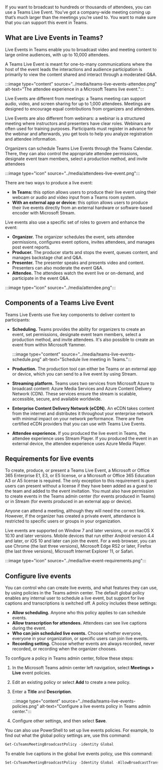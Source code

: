 If you want to broadcast to hundreds or thousands of attendees, you can use a Teams Live Event. You’ve got a company-wide meeting coming up that’s much larger than the meetings you’re used to. You want to make sure that you can support this event in Teams.

## What are Live Events in Teams?

Live Events in Teams enable you to broadcast video and meeting content to large online audiences, with up to 10,000 attendees.

A Teams Live Event is meant for one-to-many communications where the host of the event leads the interactions and audience participation is primarily to view the content shared and interact through a moderated Q&A.

:::image type="content" source="../media/teams-live-events-attendee.png" alt-text="The attendee experience in a Microsoft Teams live event.":::

Live Events are different from meetings: a Teams meeting can support audio, video, and screen sharing for up to 1,000 attendees. Meetings are designed to encourage equal contributions from organizers and attendees.

Live Events are also different from webinars: a webinar is a structured meeting where instructors and presenters have clear roles. Webinars are often used for training purposes. Participants must register in advance for the webinar and afterwards, you get tools to help you analyze registration and attendee information.

Organizers can schedule Teams Live Events through the Teams Calendar. There, they can also control the appropriate attendee permissions, designate event team members, select a production method, and invite attendees

:::image type="icon" source="../media/attendees-live-event.png":::

There are two ways to produce a live event:

- **In Teams:** this option allows users to produce their live event using their webcam or audio and video input from a Teams room system.
- **With an external app or device:** this option allows users to produce their live events directly from an external hardware or software-based encoder with Microsoft Stream.

Live events also use a specific set of roles to govern and enhance the event:

- **Organizer.** The organizer schedules the event, sets attendee permissions, configures event options, invites attendees, and manages post event reports.
- **Producer.** The producer starts and stops the event, queues content, and manages backstage chat and Q&A.
- **Presenter.** The presenter speaks and presents video and content. Presenters can also moderate the event Q&A.
- **Attendee.** The attendees watch the event live or on-demand, and participate in the event Q&A.

:::image type="icon" source="../media/attendee.png":::

## Components of a Teams Live Event

Teams Live Events use five key components to deliver content to participants:

- **Scheduling.** Teams provides the ability for organizers to create an event, set permissions, designate event team members, select a production method, and invite attendees. It's also possible to create an event from within Microsoft Yammer.

    :::image type="content" source="../media/teams-live-events-schedule.png" alt-text="Schedule live meeting in Teams.":::

- **Production.** The production tool can either be Teams or an external app or device, which you can send to a live event by using Stream.
- **Streaming platform.** Teams uses two services from Microsoft Azure to broadcast content: Azure Media Services and Azure Content Delivery Network (CDN). These services ensure the stream is scalable, accessible, secure, and available worldwide.
- **Enterprise Content Delivery Network (eCDN).** An eCDN takes content from the internet and distributes it throughout your enterprise network with minimal impact on your network performance. There are five certified eCDN providers that you can use with Teams Live Events.
- **Attendee experience.** If you produced the live event in Teams, the attendee experience uses Stream Player. If you produced the event in an external device, the attendee experience uses Azure Media Player.

## Requirements for live events

To create, produce, or present a Teams Live Event, a Microsoft or Office 365 Enterprise E1, E3, or E5 license, or a Microsoft or Office 365 Education A3 or A5 license is required. The only exception to this requirement is guest users can present without a license if they have been added as a guest to the team and added to the event invitation. You must also have permission to create events in the Teams admin center (for events produced in Teams) or in Stream (for events produced in an external app or device).

Anyone can attend a meeting, although they will need the correct link. However, if the organizer has created a private event, attendance is restricted to specific users or groups in your organization.

Live events are supported on Window 7 and later versions, or on macOS X 10.10 and later versions. Mobile devices that run either Android version 4.4 and later, or iOS 10 and later can join the event. For a web browser, you can use Chrome (the last three versions), Microsoft Edge RS2 or later, Firefox (the last three versions), Microsoft Internet Explorer 11, or Safari.

:::image type="icon" source="../media/live-event-requirements.png":::

## Configure live events

You can control who can create live events, and what features they can use, by using policies in the Teams admin center. The default global policy enables any internal user to schedule a live event, but support for live captions and transcriptions is switched off. A policy includes these settings:

- **Allow scheduling.** Anyone who this policy applies to can schedule events.
- **Allow transcription for attendees.** Attendees can see live captions during the event.
- **Who can join scheduled live events.** Choose whether everyone, everyone in your organization, or specific users can join live events.
- **Recording setting.** Choose whether events are always recorded, never recorded, or recording when the organizer chooses.

To configure a policy in Teams admin center, follow these steps:

1. In the Microsoft Teams admin center left navigation, select **Meetings > Live** event policies.
1. Edit an existing policy or select **Add** to create a new policy.
1. Enter a **Title** and **Description**.

    :::image type="content" source="../media/teams-live-events-policies.png" alt-text="Configure a live events policy in Teams admin center.":::

1. Configure other settings, and then select **Save**.

You can also use PowerShell to set up live events policies. For example, to find out what the global policy settings are, use this command:

```powershell
Get-CsTeamsMeetingBroadcastPolicy -identity Global
```

To enable live captions in the global live events policy, use this command:

```powershell
Set-CsTeamsMeetingBroadcastPolicy -Identity Global -AllowBroadcastTranscription $true
```